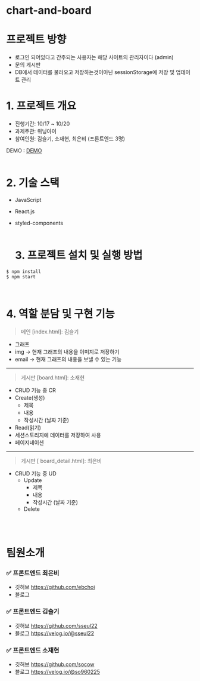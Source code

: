 # chart-and-board

# 프로젝트 방향

- 로그인 되어있다고 간주되는 사용자는 해당 사이트의 관리자이다 (admin)
- 문의 게시판
- DB에서 데이터를 불러오고 저장하는것이아닌 sessionStorage에 저장 및 업데이트 관리

# 1. 프로젝트 개요

- 진행기간: 10/17 ~ 10/20
- 과제주관: 위닝아이
- 참여인원: 김슬기, 소재현, 최은비 (프론트엔드 3명)

DEMO : [DEMO](https://joyful-valkyrie-18838e.netlify.app)
<br/>
<br/>

# 2. 기술 스택

- JavaScript
- React.js
- styled-components
  <br/>
  <br/>

  # 3. 프로젝트 설치 및 실행 방법

```
$ npm install
$ npm start
```

<br/>

# 4. 역할 분담 및 구현 기능

> 메인 [index.html]: 김슬기<br>

- 그래프
- img → 현재 그래프의 내용을 이미지로 저장하기
- email → 현재 그래프의 내용을 보낼 수 있는 기능

---

> 게시판 [board.html]: 소재현<br>

- CRUD 기능 중 CR
- Create(생성)
  - 제목
  - 내용
  - 작성시간 (날짜 기준)
- Read(읽기)
- 세션스토리지에 데이터를 저장하여 사용
- 페이지네이션

---

> 게시판 [ board_detail.html]: 최은비 <br>

- CRUD 기능 중 UD
  - Update
    - 제목
    - 내용
    - 작성시간 (날짜 기준)
  - Delete

<br/>
<br/>

# 팀원소개

### ✅ 프론트엔드 최은비

- 깃허브 https://github.com/ebchoi
- 블로그

### ✅ 프론트엔드 김슬기

- 깃허브 https://github.com/sseul22
- 블로그 https://velog.io/@sseul22

### ✅ 프론트엔드 소재현

- 깃허브 https://github.com/socow
- 블로그 https://velog.io/@so960225
